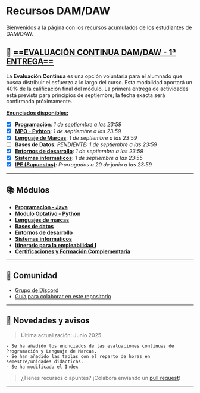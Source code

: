 # Recursos DAM/DAW

Bienvenidos a la página con los recursos acumulados de los estudiantes de DAM/DAW.

## 📝 [**==EVALUACIÓN CONTINUA DAM/DAW - 1ª ENTREGA==**](eva_continua)

La **Evaluación Continua** es una opción voluntaria para el alumnado que busca distribuir el esfuerzo a lo largo del curso. Esta modalidad aportará un 40% de la calificación final del módulo.
La primera entrega de actividades está prevista para principios de septiembre; la fecha exacta será confirmada próximamente.

<u>**Enunciados disponibles:**</u>

- [x] [**Programación**](https://jordicido.github.io/recursosDAMDAW/eva_continua/#proyecto-1-programacion-gestion-de-clientes-para-un-negocio): _1 de septiembre a las 23:59_
- [x] [**MPO - Pyhton**](https://jordicido.github.io/recursosDAMDAW/eva_continua/#proyecto-1-mpo-python-generador-de-cuestionarios-interactivo): _1 de septiembre a las 23:59_
- [x] [**Lenguaje de Marcas**](https://jordicido.github.io/recursosDAMDAW/eva_continua/#proyecto-1-lenguaje-de-marcas-sitio-web-responsive): _1 de septiembre a las 23:59_
- [ ] **Bases de Datos**: _PENDIENTE: 1 de septiembre a las 23:59_
- [x] [**Entornos de desarrollo**](https://jordicido.github.io/recursosDAMDAW/eva_continua/#proyecto-1-entornos-de-desarrollo-profesionaliza-tu-proyecto-java): _1 de septiembre a las 23:59_
- [x] [**Sistemas informáticos**](https://jordicido.github.io/recursosDAMDAW/eva_continua/#proyecto-1-sistemas-informaticos-maquinas-virtuales): _1 de septiembre a las 23:55_
- [x] [**IPE (Supuestos)**](https://jordicido.github.io/recursosDAMDAW/eva_continua/#supuestos-ipe-i):  _Prorrogados a 20 de junio a las 23:59_

---

## 📚 **Módulos**

<div class="grid cards" markdown>

- [**Programacion - Java**](java/index.md)
- [**Modulo Optativo - Python**](Python/index.md)
- [**Lenguajes de marcas**](<Lenguajes de Marcas y Sistemas de Gestión de la Información/index.md>)
- [**Bases de datos**](<Bases de Datos/index.md>)
- [**Entornos de desarrollo**](<Entornos de Desarrollo/index.md>)
- [**Sistemas informáticos**](<Sistemas Informáticos/index.md>)
- [**Itinerario para la empleabilidad I**](<Itinerario Personal para la Empleabilidad/index.md>)
- [**Certificaciones y Formación Complementaria**](<Certificaciones y Formación Complementaria/index.md>)

</div>

---

## 🤝 Comunidad

- [Grupo de Discord](https://discord.gg/WBPJua2j)
- [Guía para colaborar en este repositorio](https://github.com/jordicido/recursosDAMDAW)

---

## 📢 Novedades y avisos

> Última actualización: Junio 2025

    - Se ha añadido los enunciados de las evaluaciones continuas de Programación y Lenguaje de Marcas.
    - Se han añadido las tablas con el reparto de horas en semestre/unidades didacticas.
    - Se ha modificado el Index

> ¿Tienes recursos o apuntes? ¡Colabora enviando un [pull request](https://github.com/jordicido/recursosDAMDAW)!

---
